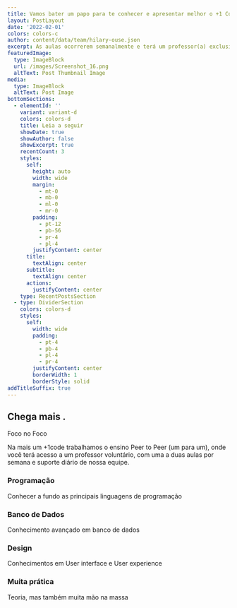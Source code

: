 ```yaml
---
title: Vamos bater um papo para te conhecer e apresentar melhor o +1 Code
layout: PostLayout
date: '2022-02-01'
colors: colors-c
author: content/data/team/hilary-ouse.json
excerpt: As aulas ocorrerem semanalmente e terá um professor(a) exclusivo para você
featuredImage:
  type: ImageBlock
  url: /images/Screenshot_16.png
  altText: Post Thumbnail Image
media:
  type: ImageBlock
  altText: Post Image
bottomSections:
  - elementId: ''
    variant: variant-d
    colors: colors-d
    title: Leia a seguir
    showDate: true
    showAuthor: false
    showExcerpt: true
    recentCount: 3
    styles:
      self:
        height: auto
        width: wide
        margin:
          - mt-0
          - mb-0
          - ml-0
          - mr-0
        padding:
          - pt-12
          - pb-56
          - pr-4
          - pl-4
        justifyContent: center
      title:
        textAlign: center
      subtitle:
        textAlign: center
      actions:
        justifyContent: center
    type: RecentPostsSection
  - type: DividerSection
    colors: colors-d
    styles:
      self:
        width: wide
        padding:
          - pt-4
          - pb-4
          - pl-4
          - pr-4
        justifyContent: center
        borderWidth: 1
        borderStyle: solid
addTitleSuffix: true
---
```

## Chega mais **.**

Foco no Foco

Na mais um +1code trabalhamos o ensino Peer to Peer (um para um), onde você terá acesso a um professor voluntário, com uma a duas aulas por semana e suporte diário de nossa equipe.

### Programação

Conhecer a fundo as principais linguagens de programação

### Banco de Dados

Conhecimento avançado em banco de dados

### Design

Conhecimentos em User interface e User experience

### Muita prática

Teoria, mas também muita mão na massa

